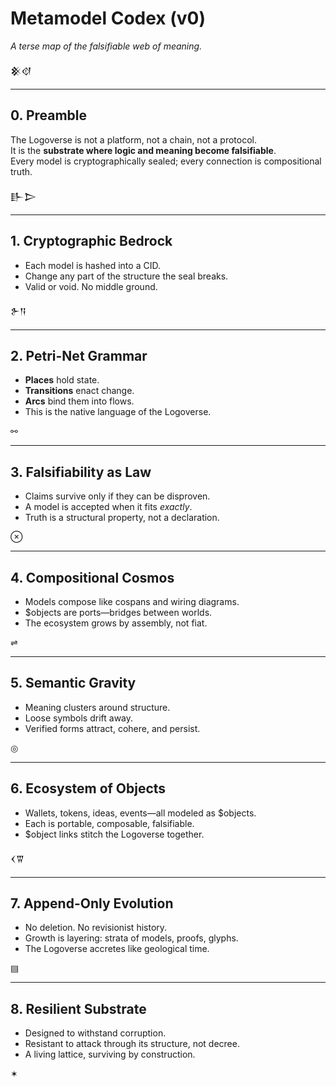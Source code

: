 # Metamodel Codex (v0)

*A terse map of the falsifiable web of meaning.*

𒆜𒋼  

---

## 0. Preamble
The Logoverse is not a platform, not a chain, not a protocol.  
It is the **substrate where logic and meaning become falsifiable**.  
Every model is cryptographically sealed; every connection is compositional truth.  

𒃲𒆕  

---

## 1. Cryptographic Bedrock
- Each model is hashed into a CID.  
- Change any part of the structure the seal breaks.  
- Valid or void. No middle ground.  

𒉿𒀀  

---

## 2. Petri-Net Grammar
- **Places** hold state.  
- **Transitions** enact change.  
- **Arcs** bind them into flows.  
- This is the native language of the Logoverse.  

⚯  

---

## 3. Falsifiability as Law
- Claims survive only if they can be disproven.  
- A model is accepted when it fits *exactly*.  
- Truth is a structural property, not a declaration.  

⊗  

---

## 4. Compositional Cosmos
- Models compose like cospans and wiring diagrams.  
- $objects are ports—bridges between worlds.  
- The ecosystem grows by assembly, not fiat.  

⇌  

---

## 5. Semantic Gravity
- Meaning clusters around structure.  
- Loose symbols drift away.  
- Verified forms attract, cohere, and persist.  

◎  

---

## 6. Ecosystem of Objects
- Wallets, tokens, ideas, events—all modeled as $objects.  
- Each is portable, composable, falsifiable.  
- $object links stitch the Logoverse together.  

𒌋𒐊  

---

## 7. Append-Only Evolution
- No deletion. No revisionist history.  
- Growth is layering: strata of models, proofs, glyphs.  
- The Logoverse accretes like geological time.  

▤  

---

## 8. Resilient Substrate
- Designed to withstand corruption.  
- Resistant to attack through its structure, not decree.  
- A living lattice, surviving by construction.  

✶  
